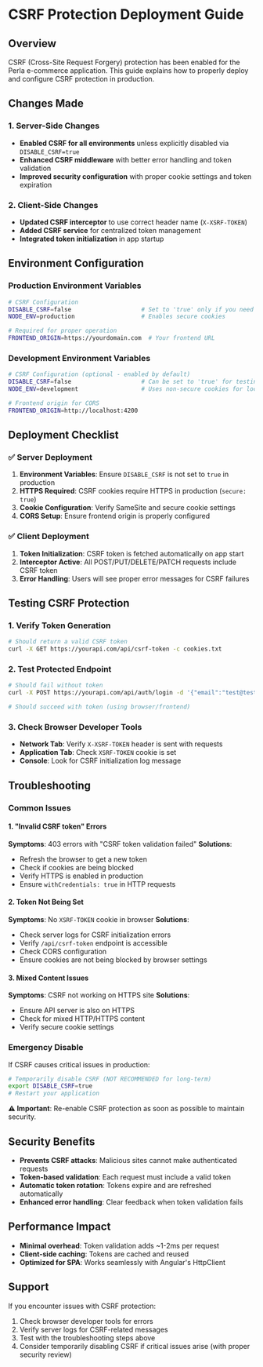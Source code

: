 # CSRF Protection Deployment Guide

## Overview
CSRF (Cross-Site Request Forgery) protection has been enabled for the Perla e-commerce application. This guide explains how to properly deploy and configure CSRF protection in production.

## Changes Made

### 1. Server-Side Changes
- **Enabled CSRF for all environments** unless explicitly disabled via `DISABLE_CSRF=true`
- **Enhanced CSRF middleware** with better error handling and token validation
- **Improved security configuration** with proper cookie settings and token expiration

### 2. Client-Side Changes
- **Updated CSRF interceptor** to use correct header name (`X-XSRF-TOKEN`)
- **Added CSRF service** for centralized token management
- **Integrated token initialization** in app startup

## Environment Configuration

### Production Environment Variables
```bash
# CSRF Configuration
DISABLE_CSRF=false                    # Set to 'true' only if you need to disable CSRF
NODE_ENV=production                   # Enables secure cookies

# Required for proper operation
FRONTEND_ORIGIN=https://yourdomain.com  # Your frontend URL
```

### Development Environment Variables
```bash
# CSRF Configuration (optional - enabled by default)
DISABLE_CSRF=false                    # Can be set to 'true' for testing
NODE_ENV=development                  # Uses non-secure cookies for localhost

# Frontend origin for CORS
FRONTEND_ORIGIN=http://localhost:4200
```

## Deployment Checklist

### ✅ Server Deployment
1. **Environment Variables**: Ensure `DISABLE_CSRF` is not set to `true` in production
2. **HTTPS Required**: CSRF cookies require HTTPS in production (`secure: true`)
3. **Cookie Configuration**: Verify SameSite and secure cookie settings
4. **CORS Setup**: Ensure frontend origin is properly configured

### ✅ Client Deployment
1. **Token Initialization**: CSRF token is fetched automatically on app start
2. **Interceptor Active**: All POST/PUT/DELETE/PATCH requests include CSRF token
3. **Error Handling**: Users will see proper error messages for CSRF failures

## Testing CSRF Protection

### 1. Verify Token Generation
```bash
# Should return a valid CSRF token
curl -X GET https://yourapi.com/api/csrf-token -c cookies.txt
```

### 2. Test Protected Endpoint
```bash
# Should fail without token
curl -X POST https://yourapi.com/api/auth/login -d '{"email":"test@test.com","password":"test"}'

# Should succeed with token (using browser/frontend)
```

### 3. Check Browser Developer Tools
- **Network Tab**: Verify `X-XSRF-TOKEN` header is sent with requests
- **Application Tab**: Check `XSRF-TOKEN` cookie is set
- **Console**: Look for CSRF initialization log message

## Troubleshooting

### Common Issues

#### 1. "Invalid CSRF token" Errors
**Symptoms**: 403 errors with "CSRF token validation failed"
**Solutions**:
- Refresh the browser to get a new token
- Check if cookies are being blocked
- Verify HTTPS is enabled in production
- Ensure `withCredentials: true` in HTTP requests

#### 2. Token Not Being Set
**Symptoms**: No `XSRF-TOKEN` cookie in browser
**Solutions**:
- Check server logs for CSRF initialization errors
- Verify `/api/csrf-token` endpoint is accessible
- Check CORS configuration
- Ensure cookies are not being blocked by browser settings

#### 3. Mixed Content Issues
**Symptoms**: CSRF not working on HTTPS site
**Solutions**:
- Ensure API server is also on HTTPS
- Check for mixed HTTP/HTTPS content
- Verify secure cookie settings

### Emergency Disable
If CSRF causes critical issues in production:
```bash
# Temporarily disable CSRF (NOT RECOMMENDED for long-term)
export DISABLE_CSRF=true
# Restart your application
```
**⚠️ Important**: Re-enable CSRF protection as soon as possible to maintain security.

## Security Benefits
- **Prevents CSRF attacks**: Malicious sites cannot make authenticated requests
- **Token-based validation**: Each request must include a valid token
- **Automatic token rotation**: Tokens expire and are refreshed automatically
- **Enhanced error handling**: Clear feedback when token validation fails

## Performance Impact
- **Minimal overhead**: Token validation adds ~1-2ms per request
- **Client-side caching**: Tokens are cached and reused
- **Optimized for SPA**: Works seamlessly with Angular's HttpClient

## Support
If you encounter issues with CSRF protection:
1. Check browser developer tools for errors
2. Verify server logs for CSRF-related messages
3. Test with the troubleshooting steps above
4. Consider temporarily disabling CSRF if critical issues arise (with proper security review) 